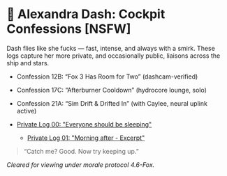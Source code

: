 
# 🚀 Alexandra Dash: Cockpit Confessions [NSFW]

Dash flies like she fucks — fast, intense, and always with a smirk. These logs capture her more private, and occasionally public, liaisons across the ship and stars.

- Confession 12B: “Fox 3 Has Room for Two” (dashcam-verified)
- Confession 17C: “Afterburner Cooldown” (hydrocore lounge, solo)
- Confession 21A: “Sim Drift & Drifted In” (with Caylee, neural uplink active)

- [Private Log 00: "Everyone should be sleeping"](./dash-prive-log.html)
  - [Private Log 01: "Morning after - Excerpt"](./dash-priv-log-01.html)

> “Catch me? Good. Now try keeping up.”

_Cleared for viewing under morale protocol 4.6-Fox._
